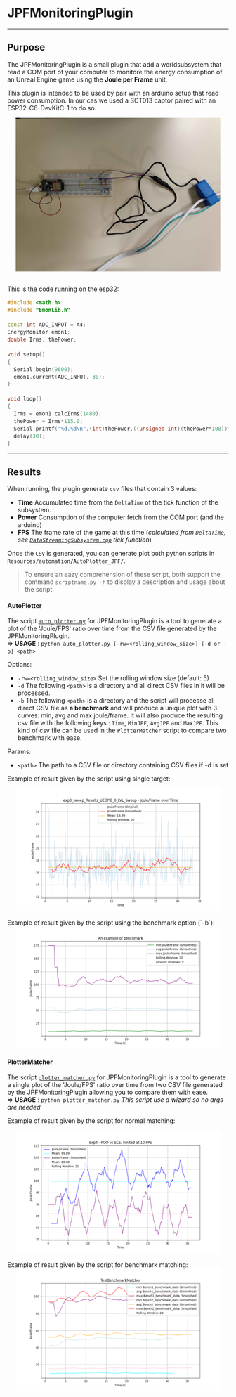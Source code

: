 # JPFMonitoringPlugin
___
## Purpose
The JPFMonitoringPlugin is a small plugin that add a worldsubsystem that read a COM port of your computer to monitore the energy consumption of an Unreal Engine game using the **Joule per Frame** unit.

This plugin is intended to be used by pair with an arduino setup that read power consumption. In our cas we used a SCT013 captor paired with an ESP32-C6-DevKitC-1 to do so.

<img src="Resources/readme_resources/arduino_monitoring_setup.jpg" alt="arduino setup" style="height:25em; width: auto; display: block; margin: auto">
<br>

This is the code running on the esp32:

```cpp
#include <math.h>
#include "EmonLib.h"

const int ADC_INPUT = A4;
EnergyMonitor emon1;
double Irms, thePower;

void setup()
{
  Serial.begin(9600);
  emon1.current(ADC_INPUT, 30);
}

void loop()
{
  Irms = emon1.calcIrms(1480);
  thePower = Irms*115.0;
  Serial.printf("%d.%d\n",(int)thePower,((unsigned int)(thePower*100))%100);
  delay(30);
}
```

___
## Results

When running, the plugin generate `csv` files that contain 3 values:
- **Time** Accumulated time from the `DeltaTime` of the tick function of the subsystem.
- **Power** Consumption of the computer fetch from the COM port (and the arduino)
- **FPS** The frame rate of the game at this time (*calculated from `DeltaTime`, see [`DataStreamingSubsystem.cpp`](Source\JPFMonitoringPlugin\Private\DataStreamingSubsystem.cpp) tick function*)

Once the `CSV` is generated, you can generate plot both python scripts in `Resources/automation/AutoPlotter_JPF/`.

> To ensure an eazy comprehension of these script, both support the command `scriptname.py -h` to display a description and usage about the script.

#### AutoPlotter
The script [`auto_plotter.py`](Resources\automation\AutoPlotter_JPF\auto_plotter.py) for JPFMonitoringPlugin is a tool to generate a plot of the 'Joule/FPS' ratio over time from the CSV file generated by the JPFMonitoringPlugin.<br>
**⇒ USAGE** : `python auto_plotter.py [-rw=<rolling_window_size>] [-d or -b] <path>`

Options:
- `-rw=<rolling_window_size>` Set the rolling window size (default: 5)
- `-d` The following `<path>` is a directory and all direct CSV files in it will be processed.
- `-b` The following `<path>` is a directory and the script will processe all direct CSV file as **a benchmark** and will produce a unique plot with 3 curves: min, avg and max joule/frame. It will also produce the resulting csv file with the following keys : `Time`, `MinJPF`, `AvgJPF` and `MaxJPF`. This kind of csv file can be used in the `PlotterMatcher` script to compare two benchmark with ease.

Params:
- `<path>` The path to a CSV file or directory containing CSV files if -d is set

Example of result given by the script using single target:

<img src="Resources/readme_resources/exp3_sweep_Results_UEDPIE_0_LVL_Sweep_chart_rw20.png" alt="example result of the autoplotter scrpit" style="height:20em; width: auto; display: block; margin: auto">

<br>
Example of result given by the script using the benchmark option (`-b`):

<img src="Resources/readme_resources/An example of benchmark_benchmark_chart_rw20.png" alt="example result of the autoplotter scrpit for benchmark" style="height:20em; width: auto; display: block; margin: auto">


#### PlotterMatcher
The script [`plotter_matcher.py`](Resources\automation\AutoPlotter_JPF\plotter_matcher.py) for JPFMonitoringPlugin is a tool to generate a single plot of the 'Joule/FPS' ratio over time from two CSV file generated by the JPFMonitoringPlugin allowing you to compare them with ease.<br>
**⇒ USAGE** : `python plotter_matcher.py` *This script use a wizard so no args are needed*

Example of result given by the script for normal matching:

<img src="Resources/readme_resources/Exp4 - POO vs ECS, limited at 10 FPS_chart_rw20.png" alt="example result of the plotter_matcher scrpit" style="height:20em; width: auto; display: block; margin: auto">

<br>
Example of result given by the script for benchmark matching:

<img src="Resources/readme_resources/TestBenchmarkMatcher_benchmark_comp_chart_rw20.png" alt="example result of the plotter_matcher scrpit of benchmark" style="height:20em; width: auto; display: block; margin: auto">